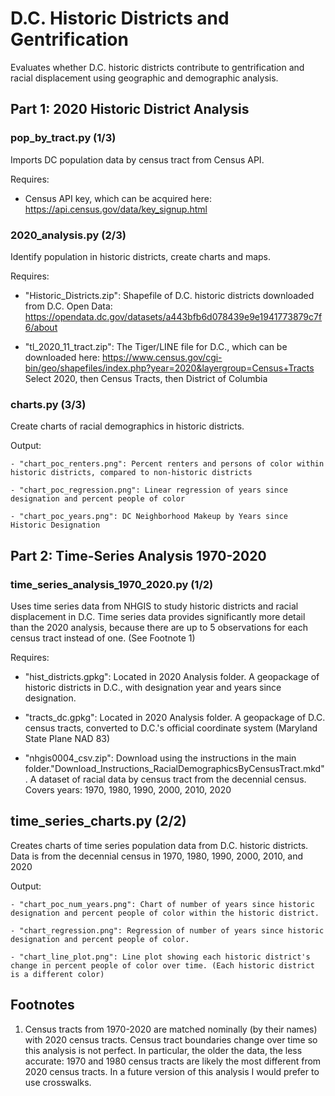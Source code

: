 # D.C. Historic Districts and Gentrification
Evaluates whether D.C. historic districts contribute to gentrification and racial displacement using geographic and demographic analysis.


## Part 1: 2020 Historic District Analysis


### pop_by_tract.py (1/3)
Imports DC population data by census tract from Census API.

Requires:
- Census API key, which can be acquired here: https://api.census.gov/data/key_signup.html


### 2020_analysis.py (2/3)
Identify population in historic districts, create charts and maps.

Requires:
- "Historic_Districts.zip": Shapefile of D.C. historic districts downloaded from D.C. Open Data: https://opendata.dc.gov/datasets/a443bfb6d078439e9e1941773879c7f6/about
    
- "tl_2020_11_tract.zip": The Tiger/LINE file for D.C., which can be downloaded here: https://www.census.gov/cgi-bin/geo/shapefiles/index.php?year=2020&layergroup=Census+Tracts
Select 2020, then Census Tracts, then District of Columbia


### charts.py (3/3)
Create charts of racial demographics in historic districts.
      
Output:
    
    - "chart_poc_renters.png": Percent renters and persons of color within historic districts, compared to non-historic districts
      
    - "chart_poc_regression.png": Linear regression of years since designation and percent people of color
    
    - "chart_poc_years.png": DC Neighborhood Makeup by Years since Historic Designation


## Part 2: Time-Series Analysis 1970-2020


### time_series_analysis_1970_2020.py (1/2)
Uses time series data from NHGIS to study historic districts and racial displacement in D.C. Time series data provides significantly more detail than the 2020 analysis, because there are up to 5 observations for each census tract instead of one. (See Footnote 1)

Requires:
- "hist_districts.gpkg": Located in 2020 Analysis folder. A geopackage of historic districts in D.C., with designation year and years since designation.

- "tracts_dc.gpkg": Located in 2020 Analysis folder. A geopackage of D.C. census tracts, converted to D.C.'s official coordinate system (Maryland State Plane NAD 83)

- "nhgis0004_csv.zip": Download using the instructions in the main folder."Download_Instructions_RacialDemographicsByCensusTract.mkd". A dataset of racial data by census tract from the decennial census. Covers years: 1970, 1980, 1990, 2000, 2010, 2020


## time_series_charts.py (2/2)
Creates charts of time series population data from D.C. historic districts. Data is from the decennial census in 1970, 1980, 1990, 2000, 2010, and 2020
    
Output:
    
    - "chart_poc_num_years.png": Chart of number of years since historic designation and percent people of color within the historic district.
    
    - "chart_regression.png": Regression of number of years since historic designation and percent people of color.
    
    - "chart_line_plot.png": Line plot showing each historic district's change in percent people of color over time. (Each historic district is a different color)


## Footnotes
1. Census tracts from 1970-2020 are matched nominally (by their names) with 2020 census tracts. Census tract boundaries change over time so this analysis is not perfect. In particular, the older the data, the less accurate: 1970 and 1980 census tracts are likely the most different from 2020 census tracts. In a future version of this analysis I would prefer to use crosswalks.




